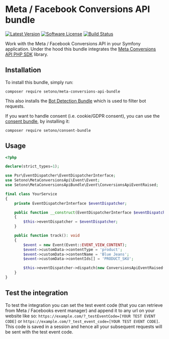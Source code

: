# Meta / Facebook Conversions API bundle

[![Latest Version][ico-version]][link-packagist]
[![Software License][ico-license]](LICENSE)
[![Build Status][ico-github-actions]][link-github-actions]

Work with the Meta / Facebook Conversions API in your Symfony application. Under the hood this bundle integrates the
[Meta Conversions API PHP SDK](https://github.com/Setono/meta-conversions-api-php-sdk) library.

## Installation

To install this bundle, simply run:

```shell
composer require setono/meta-conversions-api-bundle
```

This also installs the [Bot Detection Bundle](https://github.com/Setono/BotDetectionBundle) which is used to filter bot requests.

If you want to handle consent (i.e. cookie/GDPR consent), you can use the [consent bundle](https://github.com/Setono/ConsentBundle), by installing it:

```shell
composer require setono/consent-bundle
```

## Usage

```php
<?php

declare(strict_types=1);

use Psr\EventDispatcher\EventDispatcherInterface;
use Setono\MetaConversionsApi\Event\Event;
use Setono\MetaConversionsApiBundle\Event\ConversionsApiEventRaised;

final class YourService
{
    private EventDispatcherInterface $eventDispatcher;

    public function __construct(EventDispatcherInterface $eventDispatcher)
    {
        $this->eventDispatcher = $eventDispatcher;
    }

    public function track(): void
    {
        $event = new Event(Event::EVENT_VIEW_CONTENT);
        $event->customData->contentType = 'product';
        $event->customData->contentName = 'Blue Jeans';
        $event->customData->contentIds[] = 'PRODUCT_SKU';

        $this->eventDispatcher->dispatch(new ConversionsApiEventRaised($event));
    }
}
```

## Test the integration

To test the integration you can set the test event code (that you can retrieve from Meta / Facebooks event manager) and
append it to any url on your website like so:  `https://example.com/?_testEventCode=[YOUR TEST EVENT CODE]` or `https://example.com/?_test_event_code=[YOUR TEST EVENT CODE]`. This code is
saved in a session and hence all your subsequent requests will be sent with the test event code.

[ico-version]: https://poser.pugx.org/setono/meta-conversions-api-bundle/v/stable
[ico-license]: https://poser.pugx.org/setono/meta-conversions-api-bundle/license
[ico-github-actions]: https://github.com/Setono/MetaConversionsApiBundle/workflows/build/badge.svg

[link-packagist]: https://packagist.org/packages/setono/meta-conversions-api-bundle
[link-github-actions]: https://github.com/Setono/MetaConversionsApiBundle/actions
